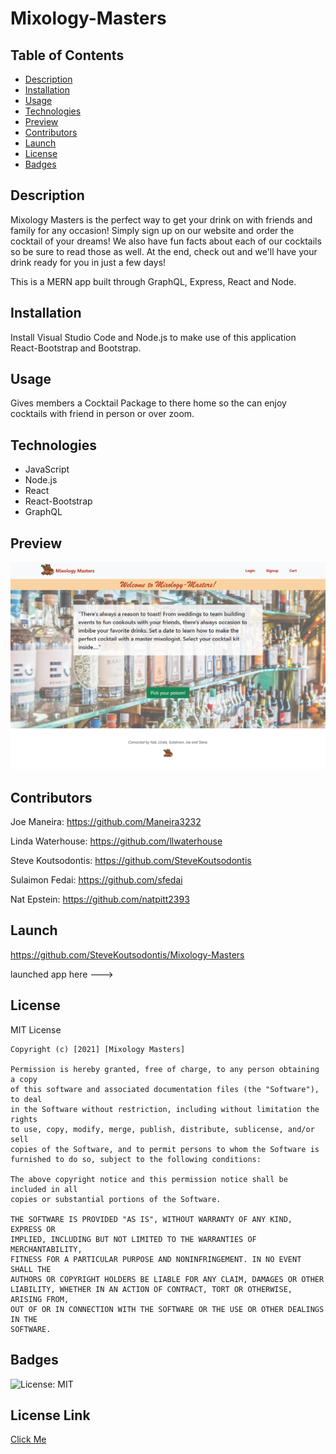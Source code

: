 # Mixology-Masters

  ## Table of Contents
  - [Description](#description)
  - [Installation](#installation)
  - [Usage](#usage)
  - [Technologies](#technologies)
  - [Preview](#preview)
  - [Contributors](#contributors)
  - [Launch](#launch)
  - [License](#license)
  - [Badges](#badges)

  ## Description
  Mixology Masters is the perfect way to get your drink on with friends and family for any occasion! Simply sign up on our website and order the cocktail of your dreams! We also have fun facts about each of our cocktails so be sure to read those as well. At the end, check out and we'll have your drink ready for you in just a few days!

  This is a MERN app built through GraphQL, Express, React and Node. 
  
  ## Installation
  Install Visual Studio Code and Node.js to make use of this application React-Bootstrap and Bootstrap.

  ## Usage
  Gives members a Cocktail Package to there home so the can enjoy cocktails with friend in person or over zoom. 

  ## Technologies
  - JavaScript
  - Node.js
  - React
  - React-Bootstrap
  - GraphQL

  ## Preview
  ![Img](MixMastersH.png)

  

  ## Contributors
  Joe Maneira:
  https://github.com/Maneira3232

  Linda Waterhouse:
 https://github.com/llwaterhouse
  
  Steve Koutsodontis:
  https://github.com/SteveKoutsodontis

  Sulaimon Fedai:
  https://github.com/sfedai

  Nat Epstein:
  https://github.com/natpitt2393

  ## Launch
  https://github.com/SteveKoutsodontis/Mixology-Masters

  launched app here --->

  ## License
  MIT License

    Copyright (c) [2021] [Mixology Masters]
    
    Permission is hereby granted, free of charge, to any person obtaining a copy
    of this software and associated documentation files (the "Software"), to deal
    in the Software without restriction, including without limitation the rights
    to use, copy, modify, merge, publish, distribute, sublicense, and/or sell
    copies of the Software, and to permit persons to whom the Software is
    furnished to do so, subject to the following conditions:
    
    The above copyright notice and this permission notice shall be included in all
    copies or substantial portions of the Software.
    
    THE SOFTWARE IS PROVIDED "AS IS", WITHOUT WARRANTY OF ANY KIND, EXPRESS OR
    IMPLIED, INCLUDING BUT NOT LIMITED TO THE WARRANTIES OF MERCHANTABILITY,
    FITNESS FOR A PARTICULAR PURPOSE AND NONINFRINGEMENT. IN NO EVENT SHALL THE
    AUTHORS OR COPYRIGHT HOLDERS BE LIABLE FOR ANY CLAIM, DAMAGES OR OTHER
    LIABILITY, WHETHER IN AN ACTION OF CONTRACT, TORT OR OTHERWISE, ARISING FROM,
    OUT OF OR IN CONNECTION WITH THE SOFTWARE OR THE USE OR OTHER DEALINGS IN THE
    SOFTWARE.
  ## Badges
  ![License: MIT](https://img.shields.io/badge/License-MIT-yellow.svg)
  ## License Link
  [Click Me](https://opensource.org/licenses/MIT) 